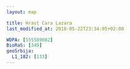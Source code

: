 ```yaml
---
layout: map

title: Hrast Cara Lazara
last_modified_at: 2018-05-22T23:34:05+02:00

WDPA: [555589082]
BioRaS: [349]
geoSrbija:
  L1_182: [133]
---
```

